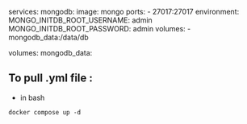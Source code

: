 services:
  mongodb:
    image: mongo
    ports:
      - 27017:27017
    environment:
      MONGO_INITDB_ROOT_USERNAME: admin
      MONGO_INITDB_ROOT_PASSWORD: admin
    volumes:
      - mongodb_data:/data/db

volumes:
  mongodb_data:

## To pull .yml file :
- in bash
```
docker compose up -d
```